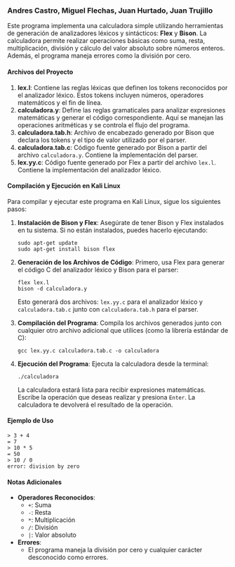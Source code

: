 ### Andres Castro, Miguel Flechas, Juan Hurtado, Juan Trujillo
Este programa implementa una calculadora simple utilizando herramientas de generación de analizadores léxicos y sintácticos: **Flex** y **Bison**. La calculadora permite realizar operaciones básicas como suma, resta, multiplicación, división y cálculo del valor absoluto sobre números enteros. Además, el programa maneja errores como la división por cero.

#### Archivos del Proyecto
1. **lex.l**: Contiene las reglas léxicas que definen los tokens reconocidos por el analizador léxico. Estos tokens incluyen números, operadores matemáticos y el fin de línea.
2. **calculadora.y**: Define las reglas gramaticales para analizar expresiones matemáticas y generar el código correspondiente. Aquí se manejan las operaciones aritméticas y se controla el flujo del programa.
3. **calculadora.tab.h**: Archivo de encabezado generado por Bison que declara los tokens y el tipo de valor utilizado por el parser.
4. **calculadora.tab.c**: Código fuente generado por Bison a partir del archivo `calculadora.y`. Contiene la implementación del parser.
5. **lex.yy.c**: Código fuente generado por Flex a partir del archivo `lex.l`. Contiene la implementación del analizador léxico.

#### Compilación y Ejecución en Kali Linux
Para compilar y ejecutar este programa en Kali Linux, sigue los siguientes pasos:

1. **Instalación de Bison y Flex**:
   Asegúrate de tener Bison y Flex instalados en tu sistema. Si no están instalados, puedes hacerlo ejecutando:
   ```
   sudo apt-get update
   sudo apt-get install bison flex
   ```

2. **Generación de los Archivos de Código**:
   Primero, usa Flex para generar el código C del analizador léxico y Bison para el parser:
   ```
   flex lex.l
   bison -d calculadora.y
   ```
   Esto generará dos archivos: `lex.yy.c` para el analizador léxico y `calculadora.tab.c` junto con `calculadora.tab.h` para el parser.

3. **Compilación del Programa**:
   Compila los archivos generados junto con cualquier otro archivo adicional que utilices (como la librería estándar de C):
   ```
   gcc lex.yy.c calculadora.tab.c -o calculadora
   ```
   
4. **Ejecución del Programa**:
   Ejecuta la calculadora desde la terminal:
   ```
   ./calculadora
   ```
   La calculadora estará lista para recibir expresiones matemáticas. Escribe la operación que deseas realizar y presiona `Enter`. La calculadora te devolverá el resultado de la operación.

#### Ejemplo de Uso
```plaintext
> 3 + 4
= 7
> 10 * 5
= 50
> 10 / 0
error: division by zero
```

#### Notas Adicionales
- **Operadores Reconocidos**:
  - `+`: Suma
  - `-`: Resta
  - `*`: Multiplicación
  - `/`: División
  - `|`: Valor absoluto
- **Errores**:
  - El programa maneja la división por cero y cualquier carácter desconocido como errores.

